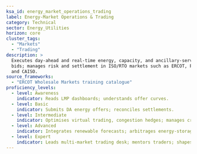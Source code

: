 ```yaml
---
ksa_id: energy_market_operations_trading
label: Energy-Market Operations & Trading
category: Technical
sector: Energy_Utilities
horizon: core
cluster_tags:
  - "Markets"
  - "Trading"
description: >
  Executes day-ahead and real-time energy, capacity, and ancillary-service
  bids; manages risk and settlement in ISO/RTO markets such as ERCOT, PJM,
  and CAISO.
source_frameworks:
  - "ERCOT Wholesale Markets training catalogue" 
proficiency_levels:
  - level: Awareness
    indicator: Reads LMP dashboards; understands offer curves.
  - level: Basic
    indicator: Submits DA energy offers; reconciles settlements.
  - level: Intermediate
    indicator: Optimises virtual trading, congestion hedges; manages credit limits.
  - level: Advanced
    indicator: Integrates renewable forecasts; arbitrages energy-storage rights.
  - level: Expert
    indicator: Leads multi-market trading desk; mentors traders; shapes market-design comments to FERC.
---
```

